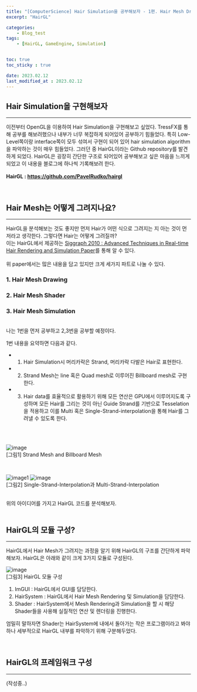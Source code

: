 ```yaml
---
title: "[ComputerScience] Hair Simulation을 공부해보자 - 1편. Hair Mesh Drawing"
excerpt: "HairGL"

categories:
    - Blog_test
tags:
    - [HairGL, GameEngine, Simulation]


toc: true
toc_sticky : true

date: 2023.02.12
last_modified_at : 2023.02.12
---
```

## **Hair Simulation을 구현해보자**
---
이전부터 OpenGL을 이용하여 Hair Simulation을 구현해보고 싶었다.
TressFX를 통해 공부를 해보려했으나 내부가 너무 복잡하게 되어있어 공부하기 힘들었다.
특히 Low-Level쪽이랑 interface쪽이 모두 섞여서 구현이 되어 있어 hair simulation algorithm을 파악하는 것이 매우 힘들었다.
그러던 중 HairGL이라는 Github repository를 발견하게 되었다.
HairGL은 굉장히 간단한 구조로 되어있어 공부해보고 싶은 마음을 느끼게 되었고 이 내용을 블로그에 하나씩 기록해보려 한다.
<br>
<br>
**HairGL : https://github.com/PavelRudko/hairgl** 

<br>


## **Hair Mesh는 어떻게 그려지나요?**
---
HairGL을 분석해보는 것도 좋지만 먼저 Hair가 어떤 식으로 그려지는 지 아는 것이 먼저라고 생각한다. 그렇다면 Hair는 어떻게 그려질까?  
이는 HairGL에서 제공하는 [Siggraph 2010 : Advanced Techniques in Real-time Hair
Rendering and Simulation Paper](https://developer.download.nvidia.com/presentations/2010/SIGGRAPH/HairCourse_SIGGRAPH2010.pdf)를 통해 알 수 있다.  
<br>
위 paper에서는 많은 내용을 담고 있지만 크게 세가지 파트로 나눌 수 있다.
<br>
### **1. Hair Mesh Drawing**
### **2. Hair Mesh Shader**
### **3. Hair Mesh Simulation**
<br>
나는 1번을 먼저 공부하고 2,3번을 공부할 예정이다.

1번 내용을 요약하면 다음과 같다.  
* 1) Hair Simulation시 머리카락은 Strand, 머리카락 다발은 Hair로 표현한다.
* 2) Strand Mesh는 line 혹은 Quad mesh로 이루어진 Billboard mesh로 구현한다.
* 3) Hair data를 효율적으로 활용하기 위해 모든 연산은 GPU에서 이루어지도록 구성하며 모든 Hair를 그리는 것이 아닌 Guide Strand를 기반으로 Tesselation을 적용하고 이를 Multi 혹은 Single-Strand-interpolation을 통해 Hair를 그려낼 수 있도록 한다.
<br>

<br>

![image](https://user-images.githubusercontent.com/41114834/218299324-8f3973c5-f9c4-41ab-897b-7467aee14b8f.png)
<br> [그림1] Strand Mesh and Billboard Mesh

<br>

![image1](https://user-images.githubusercontent.com/41114834/218298405-d1ba858d-8f20-4842-ae97-85a2363dc60f.png)
![image](https://user-images.githubusercontent.com/41114834/218299553-5beb54fe-7183-4f17-b3b1-abd07b19931b.png)
<br> [그림2] Single-Strand-Interpolation과 Multi-Strand-Interpolation

<br>
위의 아이디어를 가지고 HairGL 코드를 분석해보자.  <br>

<br>

## **HairGL의 모듈 구성?** 
---
HairGL에서 Hair Mesh가 그려지는 과정을 알기 위해 HairGL의 구조를 간단하게 파악해보자. HairGL은 아래와 같이 크게 3가지 모듈로 구성된다.
<br>

![image](https://user-images.githubusercontent.com/41114834/218300442-d5206b35-074f-4a62-a52c-8c98155bf6ce.png)
<br> [그림3] HairGL 모듈 구성

1. ImGUI : HairGL에서 GUI를 담당한다.
2. HairSystem : HairGL에서 Hair Mesh Rendering 및 Simulation을 담당한다.
3. Shader : HairSystem에서 Mesh Rendering과 Simulation을 할 시 해당 Shader들을 사용해 실질적인 연산 및 렌더링을 진행한다.

엄밀히 말하자면 Shader는 HairSystem에 내에서 돌아가는 작은 프로그램이라고 봐야하나 세부적으로 HairGL 내부를 파악하기 위해 구분해두었다.


<br>

## **HairGL의 프레임워크 구성**
---
(작성중..)


